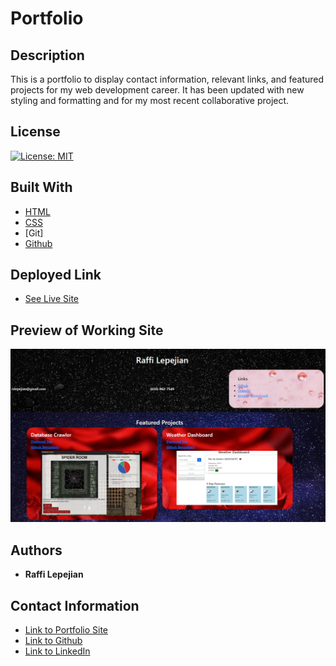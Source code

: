 # Portfolio

## Description
This is a portfolio to display contact information, relevant links, and featured projects for my web development career. It has been updated with new styling and formatting and for my most recent collaborative project.

## License
[![License: MIT](https://img.shields.io/badge/License-MIT-yellow.svg)](https://opensource.org/licenses/MIT)

## Built With

* [HTML](https://developer.mozilla.org/en-US/docs/Web/HTML)
* [CSS](https://developer.mozilla.org/en-US/docs/Web/CSS)
* [Git]
* [Github](https://github.com/)

## Deployed Link

* [See Live Site](https://rslepejian.github.io/portfolio/)

## Preview of Working Site

![Image](/images/preview.png)

## Authors

* **Raffi Lepejian** 

## Contact Information

- [Link to Portfolio Site](https://rslepejian.github.io/portfolio/)
- [Link to Github](https://github.com/rslepejian)
- [Link to LinkedIn](https://linkedin.com/in/raffi-lepejian-071876153)